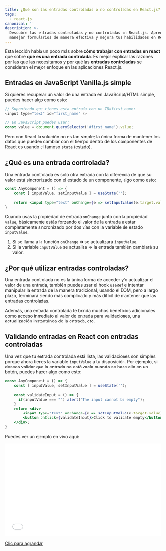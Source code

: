 ```yaml
---
title: ¿Qué son las entradas controladas o no controladas en React.js?
tags:
  - react-js
canonical: ''
description: >-
  Descubre las entradas controladas y no controladas en React.js. Aprende a
  manejar formularios de manera efectiva y mejora tus habilidades en React.
---
```

Esta lección habla un poco más sobre **cómo trabajar con entradas en react** que sobre **qué es una entrada controlada**. Es mejor explicar las razones por las que las necesitamos y por qué las **entradas controladas** se consideran el mejor enfoque en las aplicaciones React.js.

## Entradas en JavaScript Vanilla.js simple

Si quieres recuperar un valor de una entrada en JavaScript/HTML simple, puedes hacer algo como esto:

```js
// Suponiendo que tienes esta entrada con un ID=first_name:
<input type="text" id="first_name" /> 

// En JavaScript puedes usar:
const value = document.querySelector('#first_name').value;
```

Pero con React la solución no es tan simple; la única forma de mantener los datos que pueden cambiar con el tiempo dentro de los componentes de React es usando el famoso `state` (estado).

## ¿Qué es una entrada controlada?

Una entrada controlada es solo otra entrada con la diferencia de que su valor está sincronizado con el estado de un componente, algo como esto:

```jsx
const AnyComponent = () => {
    const [ inputValue, setInputValue ] = useState('');
    
    return <input type="text" onChange={e => setInputValue(e.target.value)} value={inputValue} />
}
```

Cuando usas la propiedad de entrada `onChange` junto con la propiedad `value`, básicamente estás forzando el valor de la entrada a estar completamente sincronizado por dos vías con la variable de estado `inputValue`. 

1. Si se llama a la función `onChange` => se actualizará `inputValue`.
2. Si la variable `inputValue` se actualiza => la entrada también cambiará su valor.

## ¿Por qué utilizar entradas controladas?

Una entrada controlada no es la única forma de acceder y/o actualizar el valor de una entrada, también puedes usar el hook `useRef` e intentar manipular la entrada de la manera tradicional, usando el DOM, pero a largo plazo, terminará siendo más complicado y más difícil de mantener que las entradas controladas.

Además, una entrada controlada te brinda muchos beneficios adicionales como acceso inmediato al valor de entrada para validaciones, una actualización instantánea de la entrada, etc.

## Validando entradas en React con entradas controladas

Una vez que tu entrada controlada está lista, las validaciones son simples porque ahora tienes la variable `inputValue` a tu disposición. Por ejemplo, si deseas validar que la entrada no está vacía cuando se hace clic en un botón, puedes hacer algo como esto:

```jsx
const AnyComponent = () => {
    const [ inputValue, setInputValue ] = useState('');
    
    const validateInput = () => {
      if(inputValue === "") alert("The input cannot be empty");
    }
    return <div>
        <input type="text" onChange={e => setInputValue(e.target.value)} value={inputValue} />
        <button onClick={validateInput}>Click to validate empty</button>
    </div>;
}
```

Puedes ver un ejemplo en vivo aquí:

<iframe width="100%" height="300" src="//jsfiddle.net/BreatheCode/yjcwozed/embedded/js,result/dark/" allowfullscreen="allowfullscreen" allowpaymentrequest frameborder="0"></iframe>

[Clic para agrandar](https://jsfiddle.net/BreatheCode/yjcwozed/)

